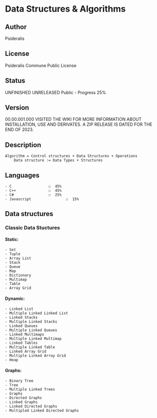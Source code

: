 # Data Structures & Algorithms
## Author
Psideralis
## License
Psideralis Commune Public License
## Status
UNFINISHED UNRELEASED
Public - Progress 25%
## Version
00.00.001.000
VISITED THE WIKI FOR MORE INFORMATION ABOUT INSTALLATION, USE AND DERIVATES. A ZIP RELEASE IS DATED FOR THE END OF 2023.
## Description
	Algorithm = Control structures + Data Structures + Operations
		Data structure := Data Types + Structures
## Languages
    - C			        ☐  45%
	- C++				☐  45%
	- C#				☐  25%
	- Javascript		        ☐  15% 
	
## Data structures
### Classic Data Stuctures
#### Static:
	- Set
	- Tuple
	- Array List
	- Stack
	- Queue
	- Map
	- Dictionary
	- Multimap
	- Table
	- Array Grid
#### Dynamic:
	- Linked List
	- Multiple Linked Linked List
	- Linked Stacks
	- Multiple Linked Stacks
	- Linked Queues
	- Multiple Linked Queues
	- Linked Multimaps
	- Multiple Linked Multimap
	- Linked Tables
	- Multiple Linked Table
	- Linked Array Grid
	- Multiple Linked Array Grid
	- Heap
#### Graphs:
	- Binary Tree
	- Tree
	- Multiple Linked Trees
	- Graphs
	- Directed Graphs
	- Linked Graphs
	- Linked Directed Graphs
	- Multipled Linked Directed Graphs
